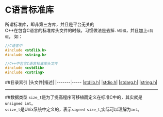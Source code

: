 C语言标准库
============
所谓标准库，即非第三方库，并且是平台无关的  
C++在包含C语言的标准库头文件的时候，习惯做法是去掉`.h后缀`，并且加上`c前缀`。
如：
```cpp
//C语言中
#include <stdlib.h>
#include <string.h>

//C++中包含C语言标准库头文件
#include <cstdlib>
#include <cstring>
```
##目录索引
|头文件|描述|
|-------|-----
|[stdlib.h](stdlib.md)|
|[stdio.h](stdio.md)|
|[stdarg.h](stdarg.md)|
|[string.h](string.md)|

-------
##数据类型
`size_t`是为了提高程序可移植而定义在标准C中的，其实就是`unsigned int`。  
`ssize_t`是Unix系统中定义的，表示`signed size_t`,实际可以理解为`int`。
